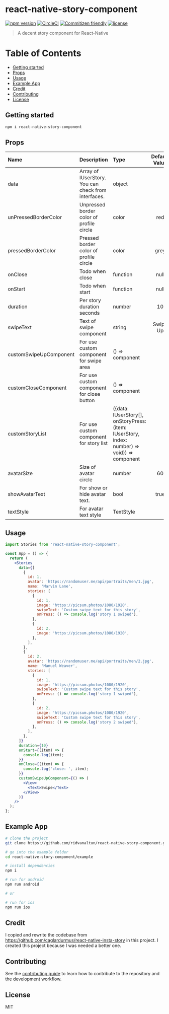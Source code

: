 # react-native-story-component <!-- omit in toc -->

[![npm version](https://img.shields.io/npm/v/react-native-story-component.svg)](https://npmjs.com/package/react-native-story-component)
[![CircleCI](https://circleci.com/gh/ridvanaltun/react-native-story-component/tree/master.svg?style=shield)](https://circleci.com/gh/ridvanaltun/react-native-story-component/tree/master)
[![Commitizen friendly](https://img.shields.io/badge/commitizen-friendly-brightgreen.svg)](http://commitizen.github.io/cz-cli/)
[![license](https://img.shields.io/npm/l/react-native-story-component.svg)](https://github.com/ridvanaltun/react-native-story-component/blob/master/LICENSE)

> A decent story component for React-Native

# Table of Contents <!-- omit in toc -->

- [Getting started](#getting-started)
- [Props](#props)
- [Usage](#usage)
- [Example App](#example-app)
- [Credit](#credit)
- [Contributing](#contributing)
- [License](#license)

## Getting started

```sh
npm i react-native-story-component
```

## Props

| Name                   | Description                                         | Type                                                                                         | Default Value |
| :--------------------- | :-------------------------------------------------- | :------------------------------------------------------------------------------------------- | :-----------: |
| data                   | Array of IUserStory. You can check from interfaces. | object                                                                                       |               |
| unPressedBorderColor   | Unpressed border color of profile circle            | color                                                                                        |      red      |
| pressedBorderColor     | Pressed border color of profile circle              | color                                                                                        |     grey      |
| onClose                | Todo when close                                     | function                                                                                     |     null      |
| onStart                | Todo when start                                     | function                                                                                     |     null      |
| duration               | Per story duration seconds                          | number                                                                                       |      10       |
| swipeText              | Text of swipe component                             | string                                                                                       |   Swipe Up    |
| customSwipeUpComponent | For use custom component for swipe area             | () => component                                                                              |               |
| customCloseComponent   | For use custom component for close button           | () => component                                                                              |               |
| customStoryList        | For use custom component for story list             | ({data: IUserStory[], onStoryPress: (item: IUserStory, index: number) => void}) => component |               |
| avatarSize             | Size of avatar circle                               | number                                                                                       |      60       |
| showAvatarText         | For show or hide avatar text.                       | bool                                                                                         |     true      |
| textStyle              | For avatar text style                               | TextStyle                                                                                    |               |

## Usage

```jsx
import Stories from 'react-native-story-component';

const App = () => {
  return (
    <Stories
      data={[
        {
          id: 1,
          avatar: 'https://randomuser.me/api/portraits/men/1.jpg',
          name: 'Marvin Lane',
          stories: [
            {
              id: 1,
              image: 'https://picsum.photos/1080/1920',
              swipeText: 'Custom swipe text for this story',
              onPress: () => console.log('story 1 swiped'),
            },
            {
              id: 2,
              image: 'https://picsum.photos/1080/1920',
            },
          ],
        },
        {
          id: 2,
          avatar: 'https://randomuser.me/api/portraits/men/2.jpg',
          name: 'Manuel Weaver',
          stories: [
            {
              id: 1,
              image: 'https://picsum.photos/1080/1920',
              swipeText: 'Custom swipe text for this story',
              onPress: () => console.log('story 1 swiped'),
            },
            {
              id: 2,
              image: 'https://picsum.photos/1080/1920',
              swipeText: 'Custom swipe text for this story',
              onPress: () => console.log('story 2 swiped'),
            },
          ],
        },
      ]}
      duration={10}
      onStart={(item) => {
        console.log(item);
      }}
      onClose={(item) => {
        console.log('close: ', item);
      }}
      customSwipeUpComponent={() => (
        <View>
          <Text>Swipe</Text>
        </View>
      )}
    />
  );
};
```

## Example App

```sh
# clone the project
git clone https://github.com/ridvanaltun/react-native-story-component.git

# go into the example folder
cd react-native-story-component/example

# install dependencies
npm i

# run for android
npm run android

# or

# run for ios
npm run ios
```

## Credit

I copied and rewrite the codebase from https://github.com/caglardurmus/react-native-insta-story in this project. I created this project because I was needed a better one.

## Contributing

See the [contributing guide](CONTRIBUTING.md) to learn how to contribute to the repository and the development workflow.

## License

MIT
